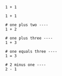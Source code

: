```{r addition, exercise = TRUE}

```

```{r addition-solution}
1 + 1
```

```{r addition-tests}
1 + 1

# one plus two ----
1 + 2

# one plus three ----
1 + 3

# one equals three ----
1 = 3

# 2 minus one ----
2 - 1
```
